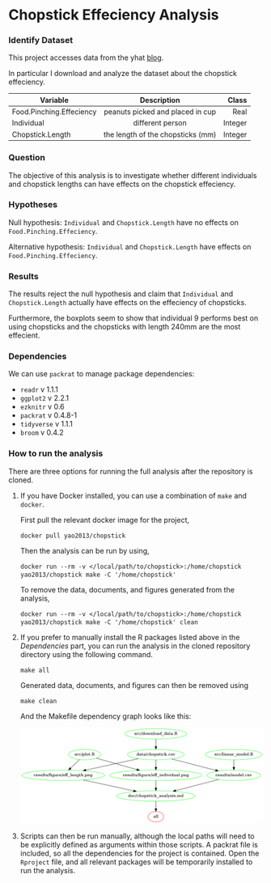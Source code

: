 # Chopstick Effeciency Analysis


### Identify Dataset

This project accesses data from the yhat [blog](http://blog.yhat.com/posts/7-funny-datasets.html).

In particular I download and analyze the dataset about the chopstick effeciency.

| Variable |    Description      |  Class |
|----------|:-------------:|------:|
| Food.Pinching.Effeciency | peanuts picked and placed in cup | Real |
| Individual |  different person | Integer |
| Chopstick.Length | the length of the chopsticks (mm) | Integer |

### Question

The objective of this analysis is to investigate whether different individuals and chopstick lengths can have effects on the chopstick effeciency.

### Hypotheses

Null hypothesis: `Individual` and `Chopstick.Length` have no effects on `Food.Pinching.Effeciency`.

Alternative hypothesis: `Individual` and `Chopstick.Length` have effects on `Food.Pinching.Effeciency`.

### Results

The results reject the null hypothesis and claim that `Individual` and `Chopstick.Length` actually have effects on the effeciency of chopsticks.

Furthermore, the boxplots seem to show that individual 9 performs best on using chopsticks and the chopsticks with length 240mm are the most effecient.

### Dependencies

We can use `packrat` to manage package dependencies:

- `readr` v 1.1.1
- `ggplot2` v 2.2.1
- `ezknitr` v 0.6
- `packrat` v 0.4.8-1
- `tidyverse` v 1.1.1
- `broom` v 0.4.2

### How to run the analysis

There are three options for running the full analysis after the repository is cloned.

1. If you have Docker installed, you can use a combination of `make` and `docker`. 

	First pull the relevant docker image for the project,

	```
	docker pull yao2013/chopstick
	```

	Then the analysis can be run by using,
	
	```
	docker run --rm -v </local/path/to/chopstick>:/home/chopstick yao2013/chopstick make -C '/home/chopstick'
	```

	To remove the data, documents, and figures generated from the analysis,

	```
	docker run --rm -v </local/path/to/chopstick>:/home/chopstick yao2013/chopstick make -C '/home/chopstick' clean
	```

2. If you prefer to manually install the R packages listed above in the *Dependencies* part, you can run the analysis in the cloned repository directory using the following command.

	```
	make all
	```

	Generated data, documents, and figures can then be removed using

	```
	make clean
	```
	
	And the Makefile dependency graph looks like this: 
	
	![](./Makefile.png)

3. Scripts can then be run manually, although the local paths will need to be explicitly defined as arguments within those scripts. A packrat file is included, so all the dependencies for the project is contained. Open the `Rproject` file, and all relevant packages will be temporarily installed to run the analysis. 
